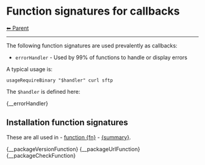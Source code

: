 # Function signatures for callbacks

<!-- TEMPLATE header 2 -->
[⬅ Parent ](../)
<hr />

The following function signatures are used prevalently as callbacks:

- `errorHandler` - Used by 99% of functions to handle or display errors

A typical usage is:

    usageRequireBinary "$handler" curl sftp

The `$handler` is defined here:

{__errorHandler}

## Installation function signatures

These are all used in - [function {fn}]({documentationPath}) - [{summary}]({sourceLink}).

{__packageVersionFunction} {__packageUrlFunction} {__packageCheckFunction}
